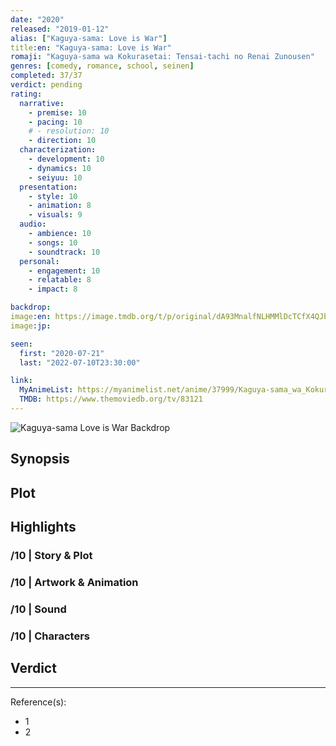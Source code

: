 ```yaml
---
date: "2020"
released: "2019-01-12"
alias: ["Kaguya-sama: Love is War"]
title:en: "Kaguya-sama: Love is War"
romaji: "Kaguya-sama wa Kokurasetai: Tensai-tachi no Renai Zunousen"
genres: [comedy, romance, school, seinen]
completed: 37/37
verdict: pending
rating:
  narrative:
    - premise: 10
    - pacing: 10
    # - resolution: 10
    - direction: 10
  characterization:
    - development: 10
    - dynamics: 10
    - seiyuu: 10
  presentation:
    - style: 10
    - animation: 8
    - visuals: 9
  audio:
    - ambience: 10
    - songs: 10
    - soundtrack: 10
  personal:
    - engagement: 10
    - relatable: 8
    - impact: 8

backdrop:
image:en: https://image.tmdb.org/t/p/original/dA93MnalfNLHMMlDcTCfX4QJb5Q.jpg
image:jp:

seen:
  first: "2020-07-21"
  last: "2022-07-10T23:30:00"

link:
  MyAnimeList: https://myanimelist.net/anime/37999/Kaguya-sama_wa_Kokurasetai__Tensai-tachi_no_Renai_Zunousen
  TMDB: https://www.themoviedb.org/tv/83121
---
```


![Kaguya-sama Love is War Backdrop](https://image.tmdb.org/t/p/original/dJ8yrSokdTMnhKJw06MllSfCegb.jpg)

## Synopsis

## Plot

## Highlights

### /10 | Story & Plot

### /10 | Artwork & Animation

### /10 | Sound

### /10 | Characters

## Verdict

<!-- SPOILERS -->

<!-- CLOSING -->

---
Reference(s):

- 1
- 2
